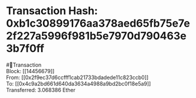 
Transaction Hash: 0xb1c30899176aa378aed65fb75e7e2f227a5996f981b5e7970d790463e3b7f0ff
====================================================================================
  
#💸Transaction  
Block: [[14456679]]  
From: [[0x2f9ec37d6ccfff1cab21733bdadede11c823ccb0]]  
To: [[0x4c9a2bd661d640da3634a4988a9bd2bc0f18e5a9]]  
Transferred: 3.068386 Ether